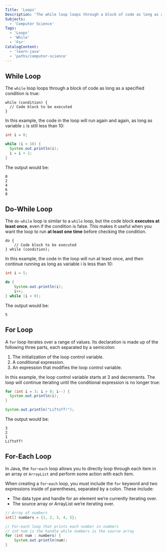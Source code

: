 ```yaml
---
Title: 'Loops'
Description: 'The while loop loops through a block of code as long as a specified condition is true: pseudo while (condition) { // Code block to be executed }  In this example, the code in the loop will run again and again, as long as variable i is still less than 10:'
Subjects:
  - 'Computer Science'
Tags:
  - 'Loops'
  - 'While'
  - 'For'
CatalogContent:
  - 'learn-java'
  - 'paths/computer-science'
---
```


## While Loop

The `while` loop loops through a block of code as long as a specified condition is true:

```pseudo
while (condition) {
  // Code block to be executed
}
```

In this example, the code in the loop will run again and again, as long as variable `i` is still less than 10:

```java
int i = 0;

while (i < 10) {
  System.out.println(i);
  i = i + 2;
}
```

The output would be:

```shell
0
2
4
6
8
```

## Do-While Loop

The `do-while` loop is similar to a `while` loop, but the code block **executes at least once**, even if the condition is false. This makes it useful when you want the loop to run **at least one time** before checking the condition.

```pseudo
do {
    // Code block to be executed
} while (condition);
```

In this example, the code in the loop will run at least once, and then continue running as long as variable i is less than 10:

```java
int i = 5;

do {
    System.out.println(i);
    i++;
} while (i < 0);

```

The output would be:

```shell
5
```

## For Loop

A `for` loop iterates over a range of values. Its declaration is made up of the following three parts, each separated by a semicolon:

1. The initialization of the loop control variable.
2. A conditional expression.
3. An expression that modifies the loop control variable.

In this example, the loop control variable starts at 3 and decrements. The loop will continue iterating until the conditional expression is no longer true:

```java
for (int i = 3; i > 0; i--) {
  System.out.println(i);
}

System.out.println("Liftoff!");
```

The output would be:

```shell
3
2
1
Liftoff!
```

## For-Each Loop

In Java, the `for`-`each` loop allows you to directly loop through each item in an array or `ArrayList` and perform some action with each item.

When creating a `for`-`each` loop, you must include the `for` keyword and two expressions inside of parentheses, separated by a colon. These include:

- The data type and handle for an element we’re currently iterating over.
- The source array or ArrayList we’re iterating over.

```java
// Array of numbers
int[] numbers = {1, 2, 3, 4, 5};

// For-each loop that prints each number in numbers
// int num is the handle while numbers is the source array
for (int num : numbers) {
    System.out.println(num);
}
```
